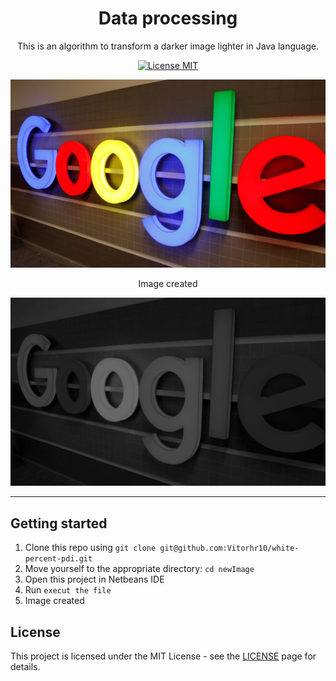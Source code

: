 <h1 align="center">
Data processing
</h1>

<p align="center">This is an algorithm to transform a darker image lighter in Java language.</p>

<p align="center">
  <a href="https://opensource.org/licenses/MIT">
    <img src="https://img.shields.io/badge/License-MIT-blue.svg" alt="License MIT">
  </a>
</p>

<div>
  <img src="google.jpg" alt="Google">
  <p align="center">Image created</p>
  <img src="whitePercent.jpg" alt="Google percent">
</div>

<hr />

## Getting started

1. Clone this repo using `git clone git@github.com:Vitorhr10/white-percent-pdi.git`
2. Move yourself to the appropriate directory: `cd newImage`
3. Open this project in Netbeans IDE
4. Run `execut the file`
5. Image created

## License

This project is licensed under the MIT License - see the [LICENSE](https://opensource.org/licenses/MIT) page for details.